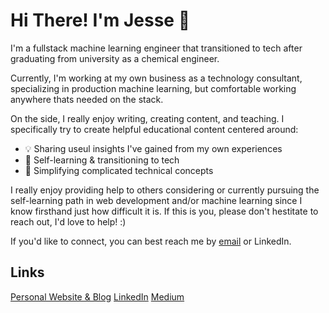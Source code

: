 # Hi There! I'm Jesse 👋

I'm a fullstack machine learning engineer that transitioned to tech after graduating from university as a chemical engineer. 

Currently, I'm working at my own business as a technology consultant, specializing in production machine learning, but comfortable working anywhere thats needed on the stack. 

On the side, I really enjoy writing, creating content, and teaching. I specifically try to create helpful educational content centered around:
- 💡 Sharing useul insights I've gained from my own experiences
- 📖 Self-learning & transitioning to tech
- 🤖 Simplifying complicated technical concepts 

I really enjoy providing help to others considering or currently pursuing the self-learning path in web development and/or machine learning since I know firsthand just how difficult it is. If this is you, please don't hestitate to reach out, I'd love to help! :) 

If you'd like to connect, you can best reach me by [email](mailto:jesse.khaira10@gmail.com) or LinkedIn.

## Links
[Personal Website & Blog](https://www.jessekhaira.com)
[LinkedIn](https://www.linkedin.com/in/jesse-khaira)
[Medium](https://medium.com/@jesse.khaira)
